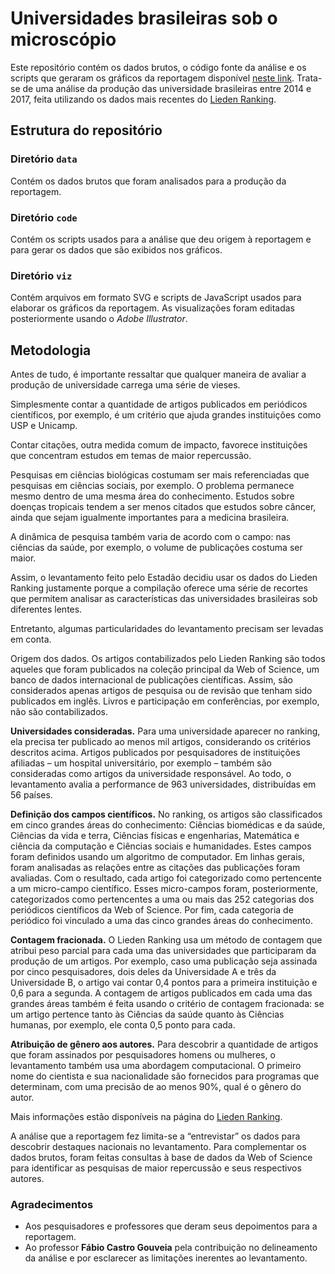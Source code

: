 # Universidades brasileiras sob o microscópio
Este repositório contém os dados brutos, o código fonte da análise e os scripts que geraram os gráficos da reportagem disponível [neste link](). Trata-se de uma análise da produção das universidade brasileiras entre 2014 e 2017, feita utilizando os dados mais recentes do [Lieden Ranking](https://www.leidenranking.com/).

## Estrutura do repositório

### Diretório `data`
Contém os dados brutos que foram analisados para a produção da reportagem.

### Diretório `code`
Contém os scripts usados para a análise que deu origem à reportagem e para gerar os dados que são exibidos nos gráficos.

### Diretório `viz`
Contém arquivos em formato SVG e scripts de JavaScript usados para elaborar os gráficos da reportagem. As visualizações foram editadas posteriormente usando o *Adobe Illustrator*.

## Metodologia

Antes de tudo, é importante ressaltar que qualquer maneira de avaliar a produção de universidade carrega uma série de vieses.

Simplesmente contar a quantidade de artigos publicados em periódicos científicos, por exemplo, é um critério que ajuda grandes instituições como USP e Unicamp.

Contar citações, outra medida comum de impacto, favorece instituições que concentram estudos em temas de maior repercussão.

Pesquisas em ciências biológicas costumam ser mais referenciadas que pesquisas em ciências sociais, por exemplo. O problema permanece mesmo dentro de uma mesma área do conhecimento. Estudos sobre doenças tropicais tendem a ser menos citados que estudos sobre câncer, ainda que sejam igualmente importantes para a medicina brasileira.

A dinâmica de pesquisa também varia de acordo com o campo: nas ciências da saúde, por exemplo, o volume de publicações costuma ser maior.

Assim, o levantamento feito pelo Estadão decidiu usar os dados do Lieden Ranking justamente porque a compilação oferece uma série de recortes que permitem analisar as características das universidades brasileiras sob diferentes lentes.

Entretanto, algumas particularidades do levantamento precisam ser levadas em conta.

Origem dos dados. Os artigos contabilizados pelo Lieden Ranking são todos aqueles que foram publicados na coleção principal da Web of Science, um banco de dados internacional de publicações científicas. Assim, são considerados apenas artigos de pesquisa ou de revisão que tenham sido publicados em inglês. Livros e participação em conferências, por exemplo, não são contabilizados.

**Universidades consideradas.** Para uma universidade aparecer no ranking, ela precisa ter publicado ao menos mil artigos, considerando os critérios descritos acima. Artigos publicados por pesquisadores de instituições afiliadas – um hospital universitário, por exemplo – também são consideradas como artigos da universidade responsável. Ao todo, o levantamento avalia a performance de 963 universidades, distribuídas em 56 países.

**Definição dos campos científicos.** No ranking, os artigos são classificados em cinco grandes áreas do conhecimento: Ciências biomédicas e da saúde, Ciências da vida e terra, Ciências físicas e engenharias, Matemática e ciência da computação e Ciências sociais e humanidades. Estes campos foram definidos usando um algoritmo de computador. Em linhas gerais, foram analisadas as relações entre as citações das publicações foram avaliadas. Com o resultado, cada artigo foi categorizado como pertencente a um micro-campo científico. Esses micro-campos foram, posteriormente, categorizados como pertencentes a uma ou mais das 252 categorias dos periódicos científicos da Web of Science. Por fim, cada categoria de periódico foi vinculado a uma das cinco grandes áreas do conhecimento.

**Contagem fracionada.** O Lieden Ranking usa um método de contagem que atribui peso parcial para cada uma das universidades que participaram da produção de um artigos. Por exemplo, caso uma publicação seja assinada por cinco pesquisadores, dois deles da Universidade A e três da Universidade B, o artigo vai contar 0,4 pontos para a primeira instituição e 0,6 para a segunda. A contagem de artigos publicados em cada uma das grandes áreas também é feita usando o critério de contagem fracionada: se um artigo pertence tanto às Ciências da saúde quanto às Ciências humanas, por exemplo, ele conta 0,5 ponto para cada.

**Atribuição de gênero aos autores.** Para descobrir a quantidade de artigos que foram assinados por pesquisadores homens ou mulheres, o levantamento também usa uma abordagem computacional. O primeiro nome do cientista e sua nacionalidade são fornecidos para programas que determinam, com uma precisão de ao menos 90%, qual é o gênero do autor.

Mais informações estão disponíveis na página do [Lieden Ranking](https://www.leidenranking.com/).

A análise que a reportagem fez limita-se a “entrevistar” os dados para descobrir destaques nacionais no levantamento. Para complementar os dados brutos, foram feitas consultas à base de dados da Web of Science para identificar as pesquisas de maior repercussão e seus respectivos autores.

### Agradecimentos
- Aos pesquisadores e professores que deram seus depoimentos para a reportagem.
- Ao professor **Fábio Castro Gouveia** pela contribuição no delineamento da análise e por esclarecer as limitações inerentes ao levantamento.


